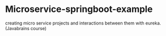 # Microservice-springboot-example
creating micro service projects and interactions between them with eureka. (Javabrains course)
